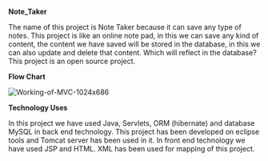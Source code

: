 **Note_Taker**

The name of this project is Note Taker because it can save any type of notes. This project is like an online note pad, 
in this we can save any kind of content, the content we have saved will be stored in the database,
in this we can also update and delete that content. Which will reflect in the database? This project is an open source project.

**Flow Chart**

![Working-of-MVC-1024x686](https://github.com/surendrampct22/Note_Taker/assets/168508918/da8908ad-c4f2-43b0-9ea7-fdf5eb5e012e)


**Technology Uses**

In this project we have used Java, Servlets, ORM (hibernate) and database MySQL in back end technology. 
This project has been developed on eclipse tools and Tomcat server has been used in it. 
In front end technology we have used JSP and HTML. XML has been used for mapping of this project.
